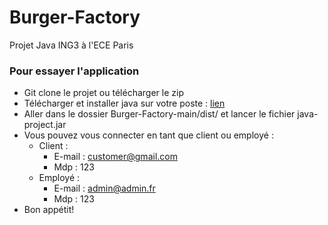 # Burger-Factory
 Projet Java ING3 à l'ECE Paris
 
  ### Pour essayer l'application
  - Git clone le projet ou télécharger le zip
  - Télécharger et installer java sur votre poste : [lien](https://www.java.com/fr/download/manual.jsp)
  - Aller dans le dossier Burger-Factory-main/dist/ et lancer le fichier java-project.jar
  - Vous pouvez vous connecter en tant que client ou employé :
    - Client :
      - E-mail : customer@gmail.com
      - Mdp : 123
    - Employé :
      - E-mail : admin@admin.fr
      - Mdp : 123
  - Bon appétit! 
 
